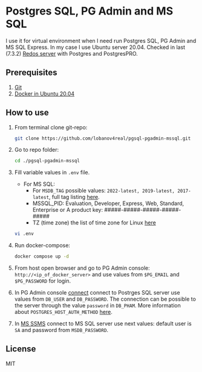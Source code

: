 # Postgres SQL, PG Admin and MS SQL

I use it for virtual environment when I need run Postgres SQL, PG Admin and MS SQL Express. In my case I use Ubuntu server 20.04. Checked in last (7.3.2) [Redos server](https://redos.red-soft.ru/product/downloads/) with Postgres and PostgresPRO.

## Prerequisites

1. [Git](https://git-scm.com/downloads)
2. [Docker in Ubuntu 20.04](https://github.com/lobanov4real/installation-guiedes/blob/main/install_docker_ubuntu_20-04.md)

## How to use

1. From terminal clone git-repo:

    ```bash
    git clone https://github.com/lobanov4real/pgsql-pgadmin-mssql.git
    ```

2. Go to repo folder:

    ```bash
    cd ./pgsql-pgadmin-mssql
    ```

3. Fill variable values in ``.env`` file.

    * For MS SQL:
        * For ``MSDB_TAG`` possible values: ``2022-latest, 2019-latest, 2017-latest``, full tag listing [here](https://hub.docker.com/_/microsoft-mssql-server).
        * MSSQL_PID: Evaluation, Developer, Express, Web, Standard, Enterprise or A product key: #####-#####-#####-#####-#####
        * TZ (time zone) the list of time zone for Linux [here](<https://en.wikipedia.org/wiki/List_of_tz_database_time_zones#List>)

    ```bash
    vi .env
    ```

4. Run docker-compose:

    ```bash
    docker compose up -d
    ```

5. From host open browser and go to PG Admin console: ``http://<ip_of_docker_server>`` and use values from ``$PG_EMAIL`` and ``$PG_PASSWORD`` for login.
6. In PG Admin console [connect](https://www.pgadmin.org/docs/pgadmin4/development/connecting.html) connect to Postrges SQL server use values from ``DB_USER`` and ``DB_PASSWORD``. The connection can be possible to the server through the value ``password`` in ``DB_PHAM``. More information about ``POSTGRES_HOST_AUTH_METHOD`` [here](https://hub.docker.com/_/postgres).
7. In [MS SSMS](https://learn.microsoft.com/ru-ru/sql/ssms/download-sql-server-management-studio-ssms?view=sql-server-ver16) connect to MS SQL server use next values: default user is ``SA`` and password from ``MSDB_PASSWORD``.

## License

MIT
